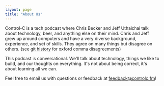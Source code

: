 ```yaml
---
layout: page
title: "About Us"
---
```


Control-C is a tech podcast where Chris Becker and Jeff Uthaichai talk about
technology, beer, and anything else on their mind. Chris and Jeff grew up around
computers and have a very diverse background, experience, and set of skills.
They agree on many things but disagree on others. (see
[git history](https://github.com/Cbeck527/controlc.fm/commits/master) for oxford
comma disagreements)

This podcast is conversational. We'll talk about technology, things we like to
build, and our thoughts on everything. It's not about being correct, it's about
learning all we can.

Feel free to email us with questions or feedback at
[feedback@controlc.fm](mailto:feedback@controlc.fm)!
